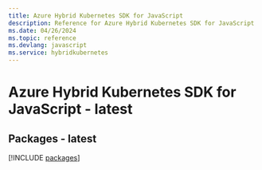 ```yaml
---
title: Azure Hybrid Kubernetes SDK for JavaScript
description: Reference for Azure Hybrid Kubernetes SDK for JavaScript
ms.date: 04/26/2024
ms.topic: reference
ms.devlang: javascript
ms.service: hybridkubernetes
---
```

# Azure Hybrid Kubernetes SDK for JavaScript - latest
## Packages - latest
[!INCLUDE [packages](hybrid-kubernetes-index.md)]